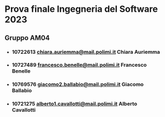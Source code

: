 # Prova finale Ingegneria del Software 2023

## Gruppo AM04

- ### 10722613  chiara.auriemma@mail.polimi.it      Chiara Auriemma

- ### 10727489  francesco.benelle@mail.polimi.it    Francesco Benelle

- ### 10769576  giacomo2.ballabio@mail.polimi.it    Giacomo Ballabio

- ### 10721275  alberto1.cavallotti@mail.polimi.it  Alberto Cavallotti

